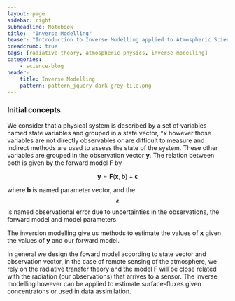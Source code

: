 ```yaml
---
layout: page
sidebar: right
subheadline: Notebook
title:  "Inverse Modelling"
teaser: "Introduction to Inverse Modelling applied to Atmospheric Science"
breadcrumb: true
tags: [radiative-theory, atmospheric-physics, inverse-modelling]
categories:
    - science-blog
header:
    title: Inverse Modelling
    pattern: pattern_jquery-dark-grey-tile.png
---
```



### Initial concepts

We consider that a physical system is described by a set of variables named state variables and grouped 
in a state vector, **x* however those variables are not directly observables or are difficult to measure 
and indirect methods are used to assess the state of the system. These other variables are grouped in 
the observation vector **y**. The relation between both is given by the forward model **F** by

$$
\mathbf{y}=\mathbf{F}(\mathbf{x},\mathbf{b})+\mathbf{\epsilon}
$$

where **b** is named parameter vector, and the $$\mathbf{\epsilon}$$ is named observational error due to 
uncertainties in the observations, the forward model and model parameters.

The inversion modelling give us methods to estimate the values of **x** given the values of **y** and our
forward model. 

In general we design the foward model according to state vector and observation vector, in the
case of remote sensing of the atmosphere, we rely on the radiative transfer theory and the model **F** will
be close related with the radiation (our observations) that arrives to a sensor. The inverse modelling
however can be applied to estimate surface-fluxes given concentratons or used in data assimilation.


 
